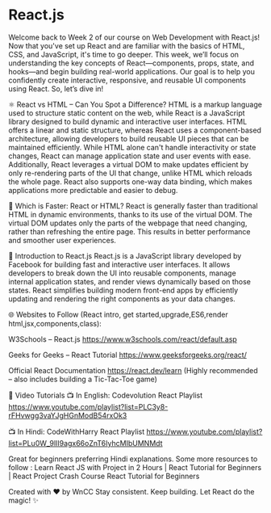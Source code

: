 <h1>React.js</h1>

Welcome back to Week 2 of our course on Web Development with React.js! Now that you've set up React and are familiar with the basics of HTML, CSS, and JavaScript, it's time to go deeper. This week, we’ll focus on understanding the key concepts of React—components, props, state, and hooks—and begin building real-world applications.
Our goal is to help you confidently create interactive, responsive, and reusable UI components using React.
So, let’s dive in!



⚛️ React vs HTML – Can You Spot a Difference?
HTML is a markup language used to structure static content on the web, while React is a JavaScript library designed to build dynamic and interactive user interfaces. HTML offers a linear and static structure, whereas React uses a component-based architecture, allowing developers to build reusable UI pieces that can be maintained efficiently. While HTML alone can't handle interactivity or state changes, React can manage application state and user events with ease. Additionally, React leverages a virtual DOM to make updates efficient by only re-rendering parts of the UI that change, unlike HTML which reloads the whole page. React also supports one-way data binding, which makes applications more predictable and easier to debug.



🚀 Which is Faster: React or HTML?
React is generally faster than traditional HTML in dynamic environments, thanks to its use of the virtual DOM. The virtual DOM updates only the parts of the webpage that need changing, rather than refreshing the entire page. This results in better performance and smoother user experiences.



🧠 Introduction to React.js
React.js is a JavaScript library developed by Facebook for building fast and interactive user interfaces. It allows developers to break down the UI into reusable components, manage internal application states, and render views dynamically based on those states.
React simplifies building modern front-end apps by efficiently updating and rendering the right components as your data changes.



🌐 Websites to Follow (React intro, get started,upgrade,ES6,render html,jsx,components,class):

W3Schools – React.js
 https://www.w3schools.com/react/default.asp 
 


Geeks for Geeks – React Tutorial
https://www.geeksforgeeks.org/react/



Official React Documentation
https://react.dev/learn	
 (Highly recommended – also includes building a Tic-Tac-Toe game)
 




🎥 Video Tutorials 
📺 In English:
Codevolution React Playlist
https://www.youtube.com/playlist?list=PLC3y8-rFHvwgg3vaYJgHGnModB54rxOk3	



📺 In Hindi:
CodeWithHarry React Playlist
https://www.youtube.com/playlist?list=PLu0W_9lII9agx66oZnT6IyhcMIbUMNMdt	

 Great for beginners preferring Hindi explanations.
Some more resources to follow : Learn React JS with Project in 2 Hours  | React Tutorial for Beginners | React Project Crash Course React Tutorial for Beginners

Created with ❤️ by WnCC
 Stay consistent. Keep building. Let React do the magic! ✨

